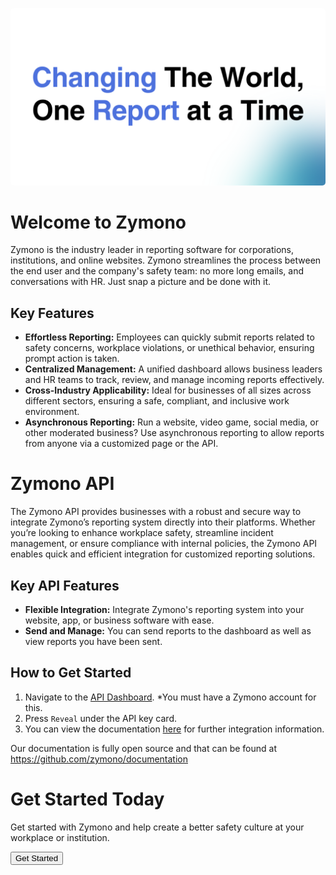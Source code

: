 <span style="border-radius: 5px;"><img src="https://raw.githubusercontent.com/zymono/.github/refs/heads/main/images/banner.png" style="border-radius: 5px;"></span>

# Welcome to Zymono

Zymono is the industry leader in reporting software for corporations, institutions, and online websites. Zymono streamlines the process between the end user and the company's safety team: no more long emails, and conversations with HR. Just snap a picture and be done with it.

## Key Features

- **Effortless Reporting:** Employees can quickly submit reports related to safety concerns, workplace violations, or unethical behavior, ensuring prompt action is taken.
- **Centralized Management:** A unified dashboard allows business leaders and HR teams to track, review, and manage incoming reports effectively.
- **Cross-Industry Applicability:** Ideal for businesses of all sizes across different sectors, ensuring a safe, compliant, and inclusive work environment.
- **Asynchronous Reporting:** Run a website, video game, social media, or other moderated business? Use asynchronous reporting to allow reports from anyone via a customized page or the API.

# Zymono API

The Zymono API provides businesses with a robust and secure way to integrate Zymono’s reporting system directly into their platforms. Whether you’re looking to enhance workplace safety, streamline incident management, or ensure compliance with internal policies, the Zymono API enables quick and efficient integration for customized reporting solutions.

## Key API Features

- **Flexible Integration:** Integrate Zymono's reporting system into your website, app, or business software with ease.
- **Send and Manage:** You can send reports to the dashboard as well as view reports you have been sent.

## How to Get Started

1. Navigate to the [API Dashboard](https://zymono.com/dashboard/api/). *You must have a Zymono account for this.
2. Press `Reveal` under the API key card.
3. You can view the documentation [here](https://docs.zymono.com) for further integration information.

Our documentation is fully open source and that can be found at https://github.com/zymono/documentation

# Get Started Today

Get started with Zymono and help create a better safety culture at your workplace or institution.

<a href="https://zymono.com"><button>Get Started</button></a>
